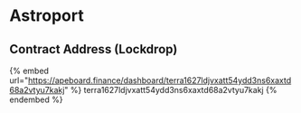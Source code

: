 # Astroport

## Contract Address (Lockdrop)

{% embed url="https://apeboard.finance/dashboard/terra1627ldjvxatt54ydd3ns6xaxtd68a2vtyu7kakj" %}
terra1627ldjvxatt54ydd3ns6xaxtd68a2vtyu7kakj
{% endembed %}

